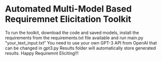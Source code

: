 # Automated Multi-Model Based Requiremnet Elicitation Toolkit

To run the toolkit, download the code and saved models, install the requirements from the requirements.txt file available and run main.py "your_text_input.txt"
You need to use your own GPT-3 API from OpenAI that can be changed in gpt3.py 
Results folder will automatically store generated results.
Happy Requiremnt Eliciting!!!

